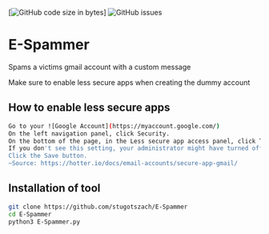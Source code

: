 [![GitHub code size in bytes](https://img.shields.io/github/languages/code-size/stugotszach/E-Spammer?color=Red&logoColor=White)]
![GitHub issues](https://img.shields.io/github/issues/stugotszach/E-Spammer?color=Red&style=plastic)

# E-Spammer
Spams a victims gmail account with a custom message

Make sure to enable less secure apps when creating the dummy account
## How to enable less secure apps
```bash
Go to your ![Google Account](https://myaccount.google.com/)
On the left navigation panel, click Security.
On the bottom of the page, in the Less secure app access panel, click Turn on access.
If you don't see this setting, your administrator might have turned off less secure app account access (check the instruction above).
Click the Save button.
~Source: https://hotter.io/docs/email-accounts/secure-app-gmail/
```
## Installation of tool
```bash
git clone https://github.com/stugotszach/E-Spammer
cd E-Spammer
python3 E-Spammer.py
